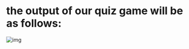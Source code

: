# the output of our quiz game will be as follows:
![img](https://replit.com/@AdityaGoswami6/exercise-flask-guess-the-number#Screenshot%202023-10-07%20232442.jpg)